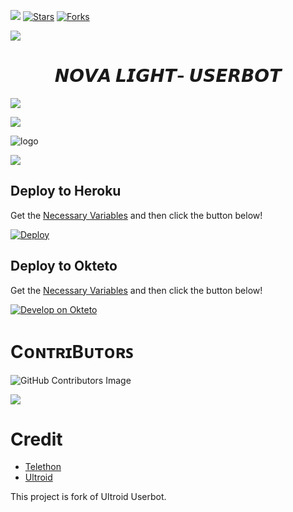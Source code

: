 [![](https://img.shields.io/badge/Light-v0.7-darkgreen)](#)
[![Stars](https://img.shields.io/github/stars/CodeWithTyagi/Light?style=flat-square&color=yellow)](https://github.com/CodeWithTyagi/Light/stargazers)
[![Forks](https://img.shields.io/github/forks/CodeWithTyagi/Light?style=flat-square&color=orange)](https://github.com/CodeWithTyagi/Light/fork)

<a href="https://www.youtube.com/watch?v=dQw4w9WgXcQ"><img src="https://user-images.githubusercontent.com/73097560/115834477-dbab4500-a447-11eb-908a-139a6edaec5c.gif"></a>

<h1 align="center">
  <b>  𝙉𝙊𝙑𝘼 𝙇𝙄𝙂𝙃𝙏- 𝙐𝙎𝙀𝙍𝘽𝙊𝙏</b>
</h1>

<a href="https://www.youtube.com/watch?v=dQw4w9WgXcQ"><img src="https://user-images.githubusercontent.com/73097560/115834477-dbab4500-a447-11eb-908a-139a6edaec5c.gif"></a>

<img src="https://readme-typing-svg.herokuapp.com?color=F77247&width=420&lines=A+Stable+Pluggable+Telegram+Userbot+Voice+&+Video+Call+Music+Bot.+Based+On+Telethon+Telethon%E2%9D%A4%EF%B8%8F">
</p> 

![logo](https://graph.org/file/e44f8b9e3ded1abc69270.jpg)

<img src="https://readme-typing-svg.herokuapp.com?color=F77247&width=420&lines=Vc+Video+Music+Bot+Based+On+Telethon%E2%9D%A4%EF%B8%8F">
</p>

## Deploy to Heroku
Get the [Necessary Variables](#Necessary-Variables) and then click the button below!  

[![Deploy](https://www.herokucdn.com/deploy/button.svg)](https://deploy.ultroid.tech)

## Deploy to Okteto
Get the [Necessary Variables](#Necessary-Variables) and then click the button below!

[![Develop on Okteto](https://okteto.com/develop-okteto.svg)](https://cloud.okteto.com/deploy?repository=https://github.com/manuop1234/NOVALIGHT-USERBOT)



# CᴏɴᴛʀɪBᴜᴛᴏʀꜱ

![GitHub Contributors Image](https://contrib.rocks/image?repo=CodeWithTyagi/Light)

<a href="https://www.youtube.com/watch?v=dQw4w9WgXcQ"><img src="https://user-images.githubusercontent.com/73097560/115834477-dbab4500-a447-11eb-908a-139a6edaec5c.gif"></a>


# Credit
  - [Telethon](https://github.com/LonamiWebs/Telethon)
  - [Ultroid](https://github.com/TeamUltroid/Ultroid)

This project is fork of Ultroid Userbot.
